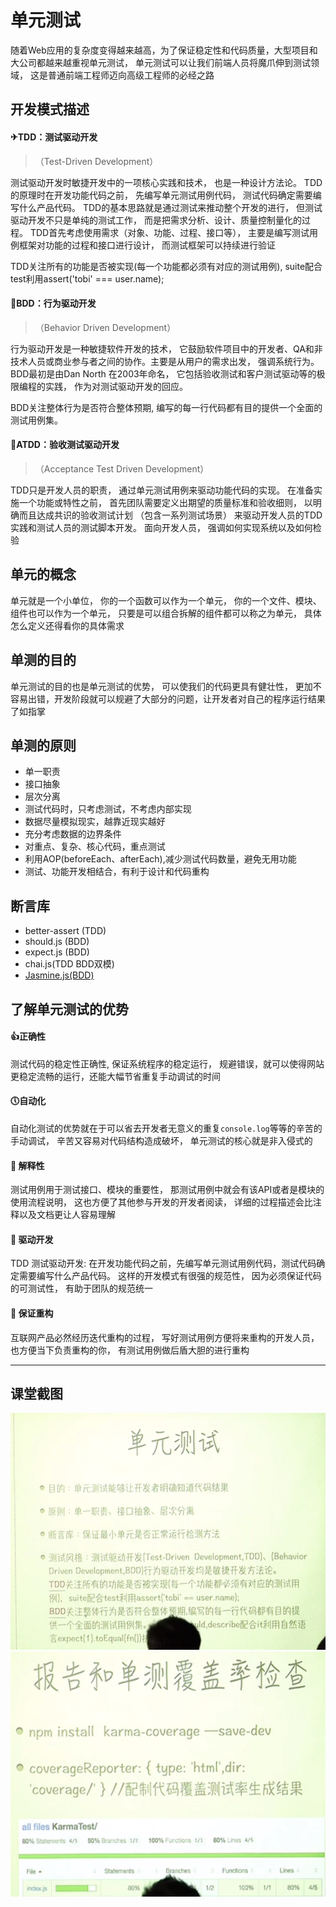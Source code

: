 # 单元测试
随着Web应用的复杂度变得越来越高，为了保证稳定性和代码质量，大型项目和大公司都越来越重视单元测试， 单元测试可以让我们前端人员将魔爪伸到测试领域， 这是普通前端工程师迈向高级工程师的必经之路

## 开发模式描述

#### ✈TDD：测试驱动开发
> （Test-Driven Development）

测试驱动开发时敏捷开发中的一项核心实践和技术， 也是一种设计方法论。 TDD的原理时在开发功能代码之前， 先编写单元测试用例代码， 测试代码确定需要编写什么产品代码。 TDD的基本思路就是通过测试来推动整个开发的进行， 但测试驱动开发不只是单纯的测试工作， 而是把需求分析、设计、质量控制量化的过程。 TDD首先考虑使用需求（对象、功能、过程、接口等）， 主要是编写测试用例框架对功能的过程和接口进行设计， 而测试框架可以持续进行验证

TDD关注所有的功能是否被实现(每一个功能都必须有对应的测试用例), suite配合test利用assert('tobi' === user.name);

#### 🚀BDD：行为驱动开发
> （Behavior Driven Development）

行为驱动开发是一种敏捷软件开发的技术， 它鼓励软件项目中的开发者、QA和非技术人员或商业参与者之间的协作。主要是从用户的需求出发， 强调系统行为。 BDD最初是由Dan North 在2003年命名， 它包括验收测试和客户测试驱动等的极限编程的实践， 作为对测试驱动开发的回应。

BDD关注整体行为是否符合整体预期, 编写的每一行代码都有目的提供一个全面的测试用例集。

#### 🚠ATDD：验收测试驱动开发
> （Acceptance Test Driven Development）

TDD只是开发人员的职责， 通过单元测试用例来驱动功能代码的实现。 在准备实施一个功能或特性之前， 首先团队需要定义出期望的质量标准和验收细则， 以明确而且达成共识的验收测试计划 （包含一系列测试场景） 来驱动开发人员的TDD实践和测试人员的测试脚本开发。 面向开发人员， 强调如何实现系统以及如何检验


## 单元的概念
单元就是一个小单位， 你的一个函数可以作为一个单元， 你的一个文件、模块、组件也可以作为一个单元， 只要是可以组合拆解的组件都可以称之为单元， 具体怎么定义还得看你的具体需求

## 单测的目的
单元测试的目的也是单元测试的优势， 可以使我们的代码更具有健壮性， 更加不容易出错，开发阶段就可以规避了大部分的问题，让开发者对自己的程序运行结果了如指掌

## 单测的原则
* 单一职责
* 接口抽象
* 层次分离
* 测试代码时，只考虑测试，不考虑内部实现
* 数据尽量模拟现实，越靠近现实越好
* 充分考虑数据的边界条件
* 对重点、复杂、核心代码，重点测试
* 利用AOP(beforeEach、afterEach),减少测试代码数量，避免无用功能
* 测试、功能开发相结合，有利于设计和代码重构




## 断言库
* better-assert (TDD)
* should.js (BDD)
* expect.js (BDD)
* chai.js(TDD BDD双模)
* [Jasmine.js(BDD)](./断言库/Jasmine.md)



## 了解单元测试的优势
#### 👍正确性       
测试代码的稳定性正确性, 保证系统程序的稳定运行， 规避错误，就可以使得网站更稳定流畅的运行，还能大幅节省重复手动调试的时间

#### 🕔自动化
自动化测试的优势就在于可以省去开发者无意义的重复`console.log`等等的辛苦的手动调试， 辛苦又容易对代码结构造成破坏， 单元测试的核心就是非入侵式的

#### 💬 解释性
测试用例用于测试接口、模块的重要性， 那测试用例中就会有该API或者是模块的使用流程说明， 这也方便了其他参与开发的开发者阅读， 详细的过程描述会比注释以及文档更让人容易理解

#### 🔫 驱动开发
TDD 测试驱动开发: 在开发功能代码之前，先编写单元测试用例代码，测试代码确定需要编写什么产品代码。
这样的开发模式有很强的规范性， 因为必须保证代码的可测试性， 有助于团队的规范统一

#### 🙉 保证重构
互联网产品必然经历迭代重构的过程， 写好测试用例方便将来重构的开发人员， 也方便当下负责重构的你， 有测试用例做后盾大胆的进行重构




***

## 课堂截图
![](md_imgs/unit.png)
![](md_imgs/coverage.png)